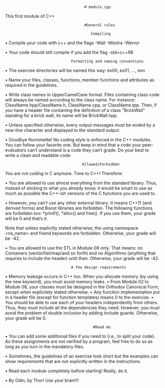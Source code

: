                                         # module_cpp
This first module of C++

                                        #General rules

                                           Compiling

• Compile your code with c++ and the flags -Wall -Wextra -Werror

• Your code should still compile if you add the flag -std=c++98


                                  Formatting and naming conventions


• The exercise directories will be named this way: ex00, ex01, ..., exn

• Name your files, classes, functions, member functions and attributes as required in
the guidelines.

• Write class names in UpperCamelCase format. Files containing class code will always be named according to the class name. For instance: ClassName.hpp/ClassName.h, ClassName.cpp, or ClassName.tpp. Then, if you have a header file containing the definition of a class "BrickWall" standing for a brick wall, its name will be BrickWall.hpp.

• Unless specified otherwise, every output messages must be ended by a new-line character and displayed to the standard output.

• Goodbye Norminette! No coding style is enforced in the C++ modules. You can follow your favorite one. But keep in mind that a code your peer-evaluators can’t understand is a code they can’t grade. Do your best to write a clean and readable code.



                                       Allowed/Forbidden


You are not coding in C anymore. Time to C++! Therefore:

• You are allowed to use almost everything from the standard library. Thus, instead of sticking to what you already know, it would be smart to use as much as possible the C++-ish versions of the C functions you are used to.

• However, you can’t use any other external library. It means C++11 (and derived forms) and Boost libraries are forbidden. The following functions are forbidden too: *printf(), *alloc() and free(). If you use them, your grade will be 0 and that’s it.

Note that unless explicitly stated otherwise, the using namespace <ns_name> and friend keywords are forbidden. Otherwise, your grade will be -42.

• You are allowed to use the STL in Module 08 only. That means: no Containers (vector/list/map/and so forth) and no Algorithms (anything that requires to include the <algorithm> header) until then. Otherwise, your grade will be -42.
  
  
                                  A few design requirements
  
  
• Memory leakage occurs in C++ too. When you allocate memory (by using the new keyword), you must avoid memory leaks.
• From Module 02 to Module 08, your classes must be designed in the Orthodox Canonical Form, except when explicitely stated otherwise.
• Any function implementation put in a header file (except for function templates) means 0 to the exercise.
• You should be able to use each of your headers independently from others. Thus, they must include all the dependencies they need. However, you must avoid the problem of double inclusion by adding include guards. Otherwise, your grade will be 0.
  
                                            #Read me

• You can add some additional files if you need to (i.e., to split your code). As these assignments are not verified by a program, feel free to do so as long as you turn in the mandatory files.
  
• Sometimes, the guidelines of an exercise look short but the examples can show requirements that are not explicitly written in the instructions.
  
• Read each module completely before starting! Really, do it.
  
• By Odin, by Thor! Use your brain!!!
